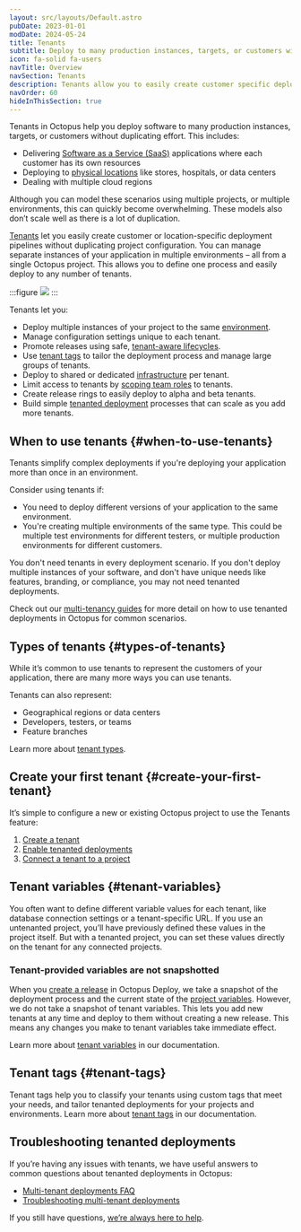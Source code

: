 ```yaml
---
layout: src/layouts/Default.astro
pubDate: 2023-01-01
modDate: 2024-05-24
title: Tenants
subtitle: Deploy to many production instances, targets, or customers without duplication
icon: fa-solid fa-users
navTitle: Overview
navSection: Tenants
description: Tenants allow you to easily create customer specific deployment pipelines without duplicating project configuration.
navOrder: 60
hideInThisSection: true
---
```


Tenants in Octopus help you deploy software to many production instances, targets, or customers without duplicating effort. This includes:

- Delivering [Software as a Service (SaaS)](https://octopus.com/use-case/tenanted-deployments/saas/) applications where each customer has its own resources
- Deploying to [physical locations](https://octopus.com/use-case/tenanted-deployments/physical-locations/) like stores, hospitals, or data centers
- Dealing with multiple cloud regions

Although you can model these scenarios using multiple projects, or multiple environments, this can quickly become overwhelming. These models also don’t scale well as there is a lot of duplication.

[Tenants](https://octopus.com/features/tenants) let you easily create customer or location-specific deployment pipelines without duplicating project configuration. You can manage separate instances of your application in multiple environments – all from a single Octopus project. This allows you to define one process and easily deploy to any number of tenants. 

:::figure
![](/docs/tenants/images/octopus-tenants-deployments.png)
:::

Tenants let you:

- Deploy multiple instances of your project to the same [environment](/docs/infrastructure/environments).
- Manage configuration settings unique to each tenant.
- Promote releases using safe, [tenant-aware lifecycles](/docs/tenants/tenant-lifecycles).
- Use [tenant tags](/docs/tenants/tenant-tags) to tailor the deployment process and manage large groups of tenants.
- Deploy to shared or dedicated [infrastructure](/docs/tenants/tenant-infrastructure) per tenant.
- Limit access to tenants by [scoping team roles](/docs/tenants/tenant-roles-and-security) to tenants.
- Create release rings to easily deploy to alpha and beta tenants.
- Build simple [tenanted deployment](https://octopus.com/use-case/tenanted-deployments) processes that can scale as you add more tenants.

## When to use tenants {#when-to-use-tenants}
Tenants simplify complex deployments if you're deploying your application more than once in an environment.

Consider using tenants if:

- You need to deploy different versions of your application to the same environment.
- You're creating multiple environments of the same type. This could be multiple test environments for different testers, or multiple production environments for different customers.

You don't need tenants in every deployment scenario. If you don't deploy multiple instances of your software, and don't have unique needs like features, branding, or compliance, you may not need tenanted deployments. 

Check out our [multi-tenancy guides](https://octopus.com/docs/tenants/guides) for more detail on how to use tenanted deployments in Octopus for common scenarios.

## Types of tenants {#types-of-tenants}
While it’s common to use tenants to represent the customers of your application, there are many more ways you can use tenants. 

Tenants can also represent:

- Geographical regions or data centers
- Developers, testers, or teams
- Feature branches

Learn more about [tenant types](https://octopus.com/docs/tenants/tenant-types).

## Create your first tenant {#create-your-first-tenant}

It’s simple to configure a new or existing Octopus project to use the Tenants feature:
1. [Create a tenant](/docs/tenants/tenant-creation)
2. [Enable tenanted deployments](/docs/tenants/tenant-creation/tenanted-deployments)
3. [Connect a tenant to a project](/docs/tenants/tenant-creation/connecting-projects)

## Tenant variables {#tenant-variables}
You often want to define different variable values for each tenant, like database connection settings or a tenant-specific URL. If you use an untenanted project, you’ll have previously defined these values in the project itself. But with a tenanted project, you can set these values directly on the tenant for any connected projects.

### Tenant-provided variables are not snapshotted 
When you [create a release](/docs/octopus-rest-api/octopus-cli/create-release/) in Octopus Deploy, we take a snapshot of the deployment process and the current state of the [project variables](https://octopus.com/docs/projects/variables). However, we do not take a snapshot of tenant variables. This lets you add new tenants at any time and deploy to them without creating a new release. This means any changes you make to tenant variables take immediate effect.

Learn more about [tenant variables](/docs/tenants/tenant-variables) in our documentation.

## Tenant tags {#tenant-tags}
Tenant tags help you to classify your tenants using custom tags that meet your needs, and tailor tenanted deployments for your projects and environments. Learn more about [tenant tags](/docs/tenants/tenant-tags) in our documentation.

## Troubleshooting tenanted deployments
If you’re having any issues with tenants, we have useful answers to common questions about tenanted deployments in Octopus:

- [Multi-tenant deployments FAQ](/docs/tenants/tenant-deployment-faq)
- [Troubleshooting multi-tenant deployments](/docs/tenants/troubleshooting-multi-tenant-deployments)

If you still have questions, [we’re always here to help](https://octopus.com/support).